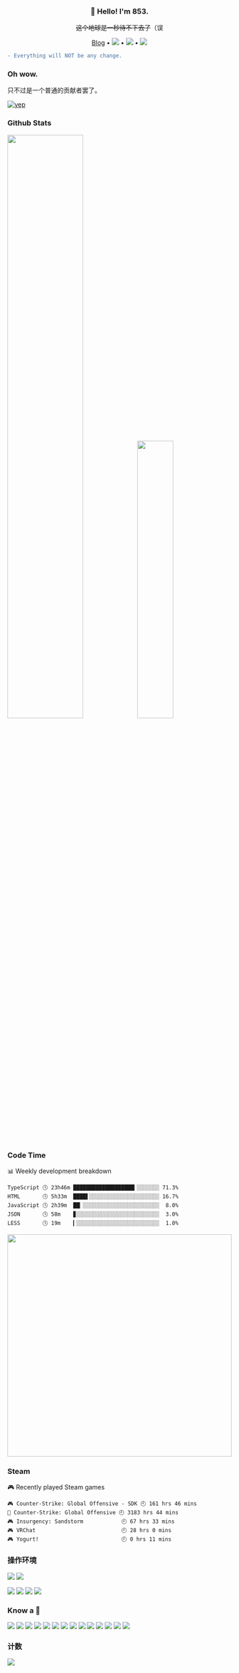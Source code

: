 <h3 align="center">👋 Hello! <span title="I'm not Sonic! I just love Sonic, you know?">I'm 853.</span></h3>
<p align="center"><del>这个地球是一秒待不下去了</del>（误</p>
<p align="center">
  <a target="_blank" href="https://blog.853lab.com/">Blog</a> •
  <a target="_blank" href="https://space.bilibili.com/1968333/"><img src="https://img.shields.io/badge/dynamic/json?style=flat-square&logo=bilibili&label=Bilibili&query=data.follower&url=https%3A%2F%2Fapi.bilibili.com%2Fx%2Frelation%2Fstat%3Fvmid%3D1968333%26jsonp%3Djsonp" /></a> •
  <a target="_blank" href="https://steamcommunity.com/id/sonic853"><img src="https://img.shields.io/badge/Steam-232361?logo=Steam&style=flat-square" /></a> •
  <a target="_blank" href="https://www.pixiv.net/users/6346985"><img src="https://img.shields.io/badge/Pixiv-ffffff?logo=Pixiv&style=flat-square" /></a>
</p>

```diff
- Everything will NOT be any change.
```

### Oh wow.

只不过是一个普通的贡献者罢了。
<!--
A bad coder. And a bad life.
-->
[![yep](https://user-images.githubusercontent.com/8389962/90727124-59d1ad80-e2f5-11ea-8c9b-a1b7ed6f08e1.png)](https://csgo-stats.com/player/76561198129129355)

### Github Stats

<a href="https://github.com/Sonic853"><img src="https://github-readme-stats.vercel.app/api?username=Sonic853&show_icons=true&count_private=true&hide_title=true&title_color=fff&icon_color=79ff97&text_color=9f9f9f&bg_color=151515" style="width: 58%; max-width: 58%; min-width: 58%;"><img src="https://github-readme-stats.vercel.app/api/top-langs/?username=Sonic853&count_private=true&layout=compact&title_color=fff&icon_color=79ff97&text_color=9f9f9f&bg_color=151515" style="width: 40%; max-width: 40%; min-width: 40%;"></a>

### Code Time
<!-- waka-box start -->
📊 Weekly development breakdown
```text
TypeScript 🕓 23h46m ███████████████████▎░░░░░░░ 71.3%
HTML       🕓 5h33m  ████▌░░░░░░░░░░░░░░░░░░░░░░ 16.7%
JavaScript 🕓 2h39m  ██▏░░░░░░░░░░░░░░░░░░░░░░░░  8.0%
JSON       🕓 58m    ▊░░░░░░░░░░░░░░░░░░░░░░░░░░  3.0%
LESS       🕓 19m    ▎░░░░░░░░░░░░░░░░░░░░░░░░░░  1.0%
```
<!-- Powered by https://github.com/YouEclipse/waka-box-go . -->
<!-- waka-box end -->
<img src="https://wakatime.com/share/@Sonic853/32361553-aaf3-4d9e-9f42-424d564eb04c.svg" width="100%" height="500" />

### Steam
<!-- steam-box start -->
🎮 Recently played Steam games
```text
🎮 Counter-Strike: Global Offensive - SDK 🕘 161 hrs 46 mins
🔫 Counter-Strike: Global Offensive 🕘 3183 hrs 44 mins
🎮 Insurgency: Sandstorm            🕘 67 hrs 33 mins
🎮 VRChat                           🕘 28 hrs 0 mins
🎮 Yogurt!                          🕘 0 hrs 11 mins
```
<!-- Powered by https://github.com/YouEclipse/steam-box . -->
<!-- steam-box end -->

### 操作环境
[![](https://img.shields.io/badge/Windows-10-33aadd?style=flat-square&logo=windows&logoColor=6cf)](https://www.microsoft.com/windows/get-windows-10)
[![](https://img.shields.io/badge/IDE-Visual%20Studio%20Code-33aadd?style=flat-square&logo=visual-studio-code&logoColor=6cf)](https://code.visualstudio.com/)

[![](https://img.shields.io/badge/MiMax-2-black?style=flat-square&logo=android&logoColor=golden)](https://www.mi.com/)
[![](https://img.shields.io/badge/iPhone-SE-lightgrey?style=flat-square&logo=apple&logoColor=golden)](https://www.apple.com/)
[![](https://img.shields.io/badge/LineageOS-16.0-167c80?style=flat-square&logo=lineageos&logoColor=white)](https://lineageos.org)
[![](https://img.shields.io/badge/iOS-14.6-000000?style=flat-square&logo=ios&logoColor=white)](https://www.apple.com/)

### Know a 🔨
[![](https://img.shields.io/badge/Git-444444?style=flat-square&logo=github&logoColor=white)](https://github.com/Sonic853/)
[![](https://img.shields.io/badge/GnuPG-0093DD?style=flat-square&logo=gnupg&logoColor=white)](https://www.gnupg.org/)
[![](https://img.shields.io/badge/HTML5-E34F26?style=flat-square&logo=html5&logoColor=white)](https://html.spec.whatwg.org/)
[![](https://img.shields.io/badge/CSS3-1572B6?style=flat-square&logo=css3&logoColor=white)](https://www.w3.org/Style/CSS/)
[![](https://img.shields.io/badge/ECMAScript-f7e018?style=flat-square&logo=javascript&logoColor=white)](https://www.ecma-international.org/)
[![](https://img.shields.io/badge/TypeScript-3178c6?style=flat-square&logo=typescript&logoColor=white)](https://www.typescriptlang.org/)
[![](https://img.shields.io/badge/Electron-47848F?style=flat-square&logo=electron&logoColor=white)](https://www.electronjs.org/)
[![](https://img.shields.io/badge/Node.js-43853d?style=flat-square&logo=node.js&logoColor=ffffff)](https://nodejs.org/)
[![](https://img.shields.io/badge/NPM-cb3837?style=flat-square&logo=npm&logoColor=white)](https://www.npmjs.com/~sonic853)
[![](https://img.shields.io/badge/PHP7.4-8892bf?style=flat-square&logo=php&logoColor=white)](https://www.php.net/)
[![](https://img.shields.io/badge/MySQL8.0-003545?style=flat-square&logo=mysql&logoColor=white)](https://mariadb.com/)
[![](https://img.shields.io/badge/Python3.9-33aadd?style=flat-square&logo=python&logoColor=white)](https://www.python.org/)
[![](https://img.shields.io/badge/Unity-2021-000000?style=flat-square&logo=unity&logoColor=white)](https://unity.com/)
[![](https://img.shields.io/badge/CSharp-1572B6?style=flat-square&logo=c-sharp&logoColor=white)](https://docs.microsoft.com/zh-cn/dotnet/csharp/)

### 计数

[![](https://count.getloli.com/get/@Sonic853?theme=rule34)](http://count.getloli.com/)
